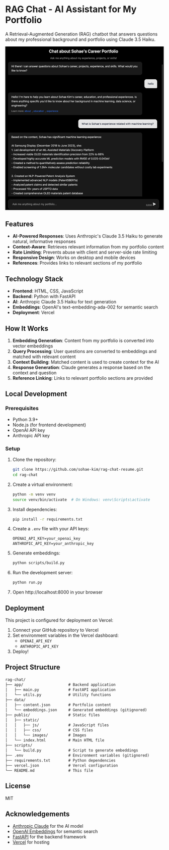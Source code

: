 # RAG Chat - AI Assistant for My Portfolio

A Retrieval-Augmented Generation (RAG) chatbot that answers questions about my professional background and portfolio using Claude 3.5 Haiku.

![RAG Chat Screenshot](public/static/images/screenshot.png)

## Features

- **AI-Powered Responses**: Uses Anthropic's Claude 3.5 Haiku to generate natural, informative responses
- **Context-Aware**: Retrieves relevant information from my portfolio content
- **Rate Limiting**: Prevents abuse with client and server-side rate limiting
- **Responsive Design**: Works on desktop and mobile devices
- **References**: Provides links to relevant sections of my portfolio

## Technology Stack

- **Frontend**: HTML, CSS, JavaScript
- **Backend**: Python with FastAPI
- **AI**: Anthropic Claude 3.5 Haiku for text generation
- **Embeddings**: OpenAI's text-embedding-ada-002 for semantic search
- **Deployment**: Vercel

## How It Works

1. **Embedding Generation**: Content from my portfolio is converted into vector embeddings
2. **Query Processing**: User questions are converted to embeddings and matched with relevant content
3. **Context Building**: Matched content is used to create context for the AI
4. **Response Generation**: Claude generates a response based on the context and question
5. **Reference Linking**: Links to relevant portfolio sections are provided

## Local Development

### Prerequisites

- Python 3.9+
- Node.js (for frontend development)
- OpenAI API key
- Anthropic API key

### Setup

1. Clone the repository:
   ```bash
   git clone https://github.com/sohae-kim/rag-chat-resume.git
   cd rag-chat
   ```

2. Create a virtual environment:
   ```bash
   python -m venv venv
   source venv/bin/activate  # On Windows: venv\Scripts\activate
   ```

3. Install dependencies:
   ```bash
   pip install -r requirements.txt
   ```

4. Create a `.env` file with your API keys:
   ```
   OPENAI_API_KEY=your_openai_key
   ANTHROPIC_API_KEY=your_anthropic_key
   ```

5. Generate embeddings:
   ```bash
   python scripts/build.py
   ```

6. Run the development server:
   ```bash
   python run.py
   ```

7. Open http://localhost:8000 in your browser

## Deployment

This project is configured for deployment on Vercel:

1. Connect your GitHub repository to Vercel
2. Set environment variables in the Vercel dashboard:
   - `OPENAI_API_KEY`
   - `ANTHROPIC_API_KEY`
3. Deploy!

## Project Structure

```
rag-chat/
├── app/                    # Backend application
│   ├── main.py             # FastAPI application
│   └── utils.py            # Utility functions
├── data/
│   ├── content.json        # Portfolio content
│   └── embeddings.json     # Generated embeddings (gitignored)
├── public/                 # Static files
│   ├── static/
│   │   ├── js/             # JavaScript files
│   │   ├── css/            # CSS files
│   │   └── images/         # Images
│   └── index.html          # Main HTML file
├── scripts/
│   └── build.py            # Script to generate embeddings
├── .env                    # Environment variables (gitignored)
├── requirements.txt        # Python dependencies
├── vercel.json             # Vercel configuration
└── README.md               # This file
```

## License

MIT

## Acknowledgements

- [Anthropic Claude](https://www.anthropic.com/claude) for the AI model
- [OpenAI Embeddings](https://platform.openai.com/docs/guides/embeddings) for semantic search
- [FastAPI](https://fastapi.tiangolo.com/) for the backend framework
- [Vercel](https://vercel.com/) for hosting 